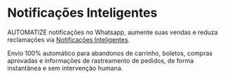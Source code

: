 # Notificações Inteligentes

AUTOMATIZE notificações no Whatsapp, aumente suas vendas e reduza reclamações via [Notificações Inteligentes](https://lp.notificacoesinteligentes.com/).

Envio 100% automático para abandonos de carrinho, boletos, compras aprovadas e informações de rastreamento de pedidos, de forma instantânea e sem intervenção humana.
